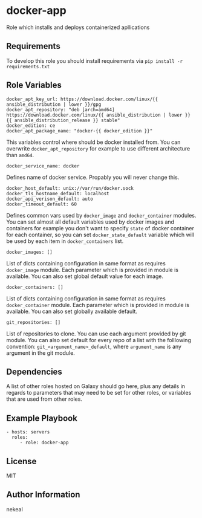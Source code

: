docker-app
=========

Role which installs and deploys containerized apllications

Requirements
------------

To develop this role you should install requirements via `pip install -r requirements.txt`

Role Variables
--------------
    docker_apt_key_url: https://download.docker.com/linux/{{ ansible_distribution | lower }}/gpg
    docker_apt_repository: "deb [arch=amd64] https://download.docker.com/linux/{{ ansible_distribution | lower }} {{ ansible_distribution_release }} stable"
    docker_edition: ce
    docker_apt_package_name: "docker-{{ docker_edition }}"

This variables control where should be docker installed from. You can overwrite `docker_apt_repository` for example to use different architecture than `amd64`.

    docker_service_name: docker

Defines name of docker service. Propably you will never change this.

    docker_host_default: unix://var/run/docker.sock
    docker_tls_hostname_default: localhost
    docker_api_verison_default: auto
    docker_timeout_default: 60

Defines common vars used by `docker_image` and `docker_container` modules. You can set almost all default variables used by docker images and containers for example you don't want to specify `state` of docker container for each container, so you can set `docker_state_default` variable which will be used by each item in `docker_containers` list.

    docker_images: []

List of dicts containing configuration in same format as requires `docker_image` module. Each parameter which is provided in module is available. You can also set global default value for each image.

    docker_containers: []

List of dicts containing configuration in same format as requires `docker_container` module. Each parameter which is provided in module is available. You can also set globally available default.

    git_repositories: []

List of repositories to clone. You can use each argument provided by git module. You can also set default for every repo of a list with the folllowing convention:
`git_<argument_name>_default`, where `argument_name` is any argument in the git module.

Dependencies
------------

A list of other roles hosted on Galaxy should go here, plus any details in regards to parameters that may need to be set for other roles, or variables that are used from other roles.

Example Playbook
----------------

    - hosts: servers
      roles:
         - role: docker-app

License
-------

MIT

Author Information
------------------

nekeal
